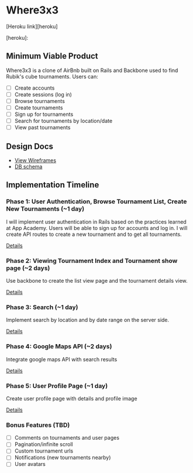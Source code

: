 # Where3x3

[Heroku link][heroku]

[heroku]:

## Minimum Viable Product
Where3x3 is a clone of AirBnb built on Rails and Backbone used to find Rubik's cube tournaments. Users can:

<!-- This is a Markdown checklist. Use it to keep track of your progress! -->

- [ ] Create accounts
- [ ] Create sessions (log in)
- [ ] Browse tournaments
- [ ] Create tournaments
- [ ] Sign up for tournaments
- [ ] Search for tournaments by location/date
- [ ] View past tournaments

## Design Docs
* [View Wireframes][views]
* [DB schema][schema]

[views]: ./docs/views.md
[schema]: ./docs/schema.md

## Implementation Timeline

### Phase 1: User Authentication, Browse Tournament List, Create New Tournaments (~1 day)
I will implement user authentication in Rails based on the practices learned at
App Academy. Users will be able to sign up for accounts and log in. I will create
API routes to create a new tournament and to get all tournaments.

[Details][phase-one]

### Phase 2: Viewing Tournament Index and Tournament show page (~2 days)
Use backbone to create the list view page and the tournament details view.

[Details][phase-two]

### Phase 3: Search (~1 day)
Implement search by location and by date range on the server side.

[Details][phase-three]

### Phase 4: Google Maps API (~2 days)
Integrate google maps API with search results

[Details][phase-four]

### Phase 5: User Profile Page (~1 day)
Create user profile page with details and profile image

[Details][phase-five]

### Bonus Features (TBD)
- [ ] Comments on tournaments and user pages
- [ ] Pagination/infinite scroll
- [ ] Custom tournament urls
- [ ] Notifications (new tournaments nearby)
- [ ] User avatars

[phase-one]: ./docs/phases/phase1.md
[phase-two]: ./docs/phases/phase2.md
[phase-three]: ./docs/phases/phase3.md
[phase-four]: ./docs/phases/phase4.md
[phase-five]: ./docs/phases/phase5.md

